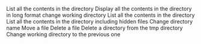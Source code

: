 List all the contents in the directory
Display all the contents in the directory in long format
change working directory
List all the contents in the directory
List all the contents in the directory including hidden files
Change directory name
Move a file
Delete a file
Delete a directory from the tmp directory
Change working directory to the previous one
